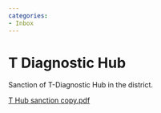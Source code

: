 ```yaml
---
categories:
- Inbox
---
```

# T Diagnostic Hub

Sanction of T-Diagnostic Hub in the district.

[T Hub sanction copy.pdf](../files/e1cc48dd-9acf-4b4e-9b73-131fa0dbcb72.pdf)